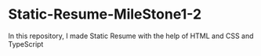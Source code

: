# Static-Resume-MileStone1-2
In this repository, I made Static Resume with the help of HTML and CSS and TypeScript
